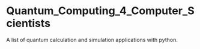 # Quantum_Computing_4_Computer_Scientists
A list of quantum calculation and simulation applications with python.
